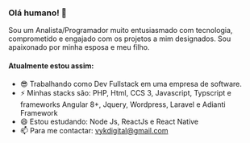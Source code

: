 ### Olá humano! 👋

Sou um Analista/Programador muito entusiasmado com tecnologia, comprometido e engajado com os projetos a mim designados.  Sou apaixonado por minha esposa e meu filho.

#### Atualmente estou assim:

- &#128526; Trabalhando como Dev Fullstack em uma empresa de software.
- ⚡ Minhas stacks são: PHP, Html, CCS 3, Javascript, Typscript e frameworks Angular 8+, Jquery, Wordpress, Laravel e Adianti Framework
- 😄 Estou estudando: Node Js, ReactJs e React Native
- 📫 Para me contactar: vykdigital@gmail.com


